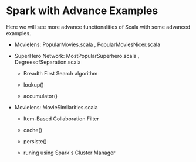 # Spark with Advance Examples

Here we will see more advance functionalities of Scala with some advanced examples.

- Movielens: PopularMovies.scala , PopularMoviesNicer.scala

- SuperHero Network: MostPopularSuperhero.scala , DegreesofSeparation.scala 

  - Breadth First Search algorithm

  - lookup()
  
  - accumulator()

- Movielens: MovieSimilarities.scala

  - Item-Based Collaboration Filter

  - cache()
  
  - persiste()
  
  - runing using Spark's Cluster Manager

